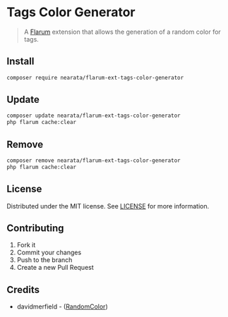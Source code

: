 # Tags Color Generator

> A [Flarum](http://flarum.org) extension that allows the generation of a random color for tags.

## Install

```sh
composer require nearata/flarum-ext-tags-color-generator
```

## Update

```sh
composer update nearata/flarum-ext-tags-color-generator
php flarum cache:clear
```

## Remove

```sh
composer remove nearata/flarum-ext-tags-color-generator
php flarum cache:clear
```

## License

Distributed under the MIT license. See [LICENSE](LICENSE) for more information.

## Contributing

1. Fork it
2. Commit your changes
3. Push to the branch
4. Create a new Pull Request

## Credits

- davidmerfield - ([RandomColor](https://github.com/davidmerfield/randomColor))
